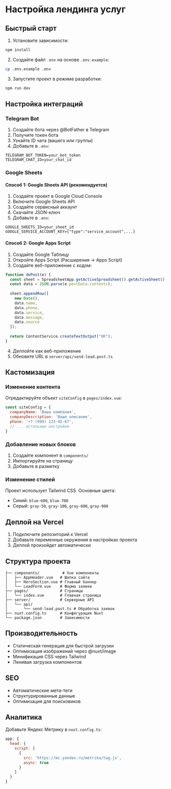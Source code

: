 # Настройка лендинга услуг

## Быстрый старт

1. Установите зависимости:
```bash
npm install
```

2. Создайте файл `.env` на основе `.env.example`:
```bash
cp .env.example .env
```

3. Запустите проект в режиме разработки:
```bash
npm run dev
```

## Настройка интеграций

### Telegram Bot

1. Создайте бота через @BotFather в Telegram
2. Получите токен бота
3. Узнайте ID чата (вашего или группы)
4. Добавьте в `.env`:
```
TELEGRAM_BOT_TOKEN=your_bot_token
TELEGRAM_CHAT_ID=your_chat_id
```

### Google Sheets

#### Способ 1: Google Sheets API (рекомендуется)

1. Создайте проект в Google Cloud Console
2. Включите Google Sheets API
3. Создайте сервисный аккаунт
4. Скачайте JSON-ключ
5. Добавьте в `.env`:
```
GOOGLE_SHEETS_ID=your_sheet_id
GOOGLE_SERVICE_ACCOUNT_KEY={"type":"service_account",...}
```

#### Способ 2: Google Apps Script

1. Создайте Google Таблицу
2. Откройте Apps Script (Расширения → Apps Script)
3. Создайте веб-приложение с кодом:

```javascript
function doPost(e) {
  const sheet = SpreadsheetApp.getActiveSpreadsheet().getActiveSheet();
  const data = JSON.parse(e.postData.contents);
  
  sheet.appendRow([
    new Date(),
    data.name,
    data.phone,
    data.service,
    data.message,
    data.source
  ]);
  
  return ContentService.createTextOutput("OK");
}
```

4. Деплойте как веб-приложение
5. Обновите URL в `server/api/send-lead.post.ts`

## Кастомизация

### Изменение контента

Отредактируйте объект `siteConfig` в `pages/index.vue`:

```javascript
const siteConfig = {
  companyName: 'Ваша компания',
  companyDescription: 'Ваше описание',
  phone: '+7 (999) 123-45-67',
  // ... остальные настройки
}
```

### Добавление новых блоков

1. Создайте компонент в `components/`
2. Импортируйте на страницу
3. Добавьте в разметку

### Изменение стилей

Проект использует Tailwind CSS. Основные цвета:
- Синий: `blue-600`, `blue-700`
- Серый: `gray-50`, `gray-100`, `gray-600`, `gray-900`

## Деплой на Vercel

1. Подключите репозиторий к Vercel
2. Добавьте переменные окружения в настройках проекта
3. Деплой произойдет автоматически

## Структура проекта

```
├── components/          # Vue компоненты
│   ├── AppHeader.vue   # Шапка сайта
│   ├── HeroSection.vue # Главный баннер
│   └── LeadForm.vue    # Форма заявки
├── pages/              # Страницы
│   └── index.vue       # Главная страница
├── server/             # Серверные API
│   └── api/
│       └── send-lead.post.ts # Обработка заявок
├── nuxt.config.ts      # Конфигурация Nuxt
└── package.json        # Зависимости
```

## Производительность

- Статическая генерация для быстрой загрузки
- Оптимизация изображений через @nuxt/image
- Минификация CSS через Tailwind
- Ленивая загрузка компонентов

## SEO

- Автоматические мета-теги
- Структурированные данные
- Оптимизация для поисковиков

## Аналитика

Добавьте Яндекс Метрику в `nuxt.config.ts`:

```javascript
app: {
  head: {
    script: [
      {
        src: 'https://mc.yandex.ru/metrika/tag.js',
        async: true
      }
    ]
  }
}
``` 
